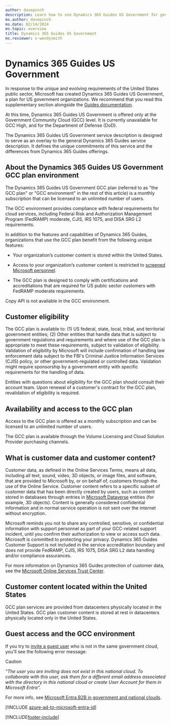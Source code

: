 ```yaml
---
author: davepinch
description: Learn how to use Dynamics 365 Guides US Government for government organizations
ms.author: davepinch
ms.date: 02/14/2024
ms.topic: overview
title: Dynamics 365 Guides US Government
ms.reviewer: v-wendysmith
---
```


# Dynamics 365 Guides US Government

In response to the unique and evolving requirements of the United States public sector, Microsoft has created Dynamics 365 Guides US Government, a plan for US government organizations. We recommend that you read this supplementary section alongside the [Guides documentation](./overview.md).

At this time, Dynamics 365 Guides US Government is offered only at the Government Community Cloud (GCC) level. It is currently unavailable for GCC High, and for the Department of Defense (DoD).  

The Dynamics 365 Guides US Government service description is designed to serve as an overlay to the general Dynamics 365 Guides service description. It defines the unique commitments of this service and the differences from Dynamics 365 Guides offerings.

## About the Dynamics 365 Guides US Government GCC plan environment

The Dynamics 365 Guides US Government GCC plan (referred to as "the GCC plan" or "GCC environment" in the rest of this article) is a monthly subscription that can be licensed to an unlimited number of users.

The GCC environment provides compliance with federal requirements for cloud services, including Federal Risk and Authorization Management Program (FedRAMP) moderate, CJIS, IRS 1075, and DISA SRG L2 requirements.

In addition to the features and capabilities of Dynamics 365 Guides, organizations that use the GCC plan benefit from the following unique features:

- Your organization’s customer content is stored within the United States.

- Access to your organization’s customer content is restricted to [screened Microsoft personnel](/power-platform/admin/microsoft-dynamics-365-government#restricted-data-access-by-administrators).

- The GCC plan is designed to comply with certifications and accreditations that are required for US public sector customers with FedRAMP moderate requirements.

Copy API is not available in the GCC environment.

## Customer eligibility

The GCC plan is available to: (1) US federal, state, local, tribal, and territorial government entities; (2) Other entities that handle data that is subject to government regulations and requirements and where use of the GCC plan is appropriate to meet these requirements, subject to validation of eligibility. Validation of eligibility by Microsoft will include confirmation of handling law enforcement data subject to the FBI's Criminal Justice Information Services (CJIS) policy, or other government-regulated or controlled data. Validation might require sponsorship by a government entity with specific requirements for the handling of data.

Entities with questions about eligibility for the GCC plan should consult their account team. Upon renewal of a customer's contract for the GCC plan, revalidation of eligibility is required.

## Availability and access to the GCC plan

Access to the GCC plan is offered as a monthly subscription and can be licensed to an unlimited number of users.

The GCC plan is available through the Volume Licensing and Cloud Solution Provider purchasing channels. 

## What is customer data and customer content?

Customer data, as defined in the Online Services Terms, means all data, including all text, sound, video, 3D objects, or image files, and software, that are provided to Microsoft by, or on behalf of, customers through the use of the Online Service. Customer content refers to a specific subset of customer data that has been directly created by users, such as content stored in databases through entries in [Microsoft Dataverse](/powerapps/maker/common-data-service/data-platform-intro) entities (for example, 3D objects). Content is generally considered confidential information and in normal service operation is not sent over the internet without encryption.

Microsoft reminds you not to share any controlled, sensitive, or confidential information with support personnel as part of your GCC-related support incident, until you confirm their authorization to view or access such data. Microsoft is committed to protecting your privacy. Dynamics 365 Guides Customer Support is not included in the service accreditation boundary and does not provide FedRAMP, CJIS, IRS 1075, DISA SRG L2 data handling and/or compliance assurances.

For more information on Dynamics 365 Guides protection of customer data, see the [Microsoft Online Services Trust Center](https://www.microsoft.com/en-us/trust-center/product-overview). 

## Customer content located within the United States

GCC plan services are provided from datacenters physically located in the United States. GCC plan customer content is stored at rest in datacenters physically located only in the United States.

## Guest access and the GCC environment

If you try to [invite a guest user](admin-add-guest-user.md) who is not in the same government cloud, you'll see the following error message:

>[!CAUTION]
>_"The user you are inviting does not exist in this national cloud. To collaborate with this user, ask them for a different email address associated with the directory in this national cloud or create User Account for them in Microsoft Entra"._

For more info, see [⁠Microsoft Entra B2B in government and national clouds](/azure/active-directory/external-identities/b2b-government-national-clouds).

[!INCLUDE [azure-ad-to-microsoft-entra-id](../includes/azure-ad-to-microsoft-entra-id.md)]

[!INCLUDE[footer-include](../includes/footer-banner.md)]
